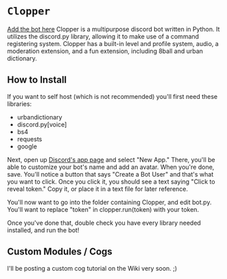 # `Clopper`
[Add the bot here](https://discordapp.com/oauth2/authorize?client_id=365966851441819649&scope=bot&permissions=8)
Clopper is a multipurpose discord bot written in Python. It utilizes the discord.py library, allowing it to make use of a command registering system. Clopper has a built-in level and profile system, audio, a moderation extension, and a fun extension, including 8ball and urban dictionary.
## How to Install
If you want to self host (which is not recommended) you'll first need these libraries:
- urbandictionary
- discord.py[voice]
- bs4
- requests
- google

Next, open up [Discord's app page](https://discordapp.com/developers/applications/me "App page") and select "New App." There, you'll be able to customize your bot's name and add an avatar. When you're done, save. You'll notice a button that says "Create a Bot User" and that's what you want to click. Once you click it, you should see a text saying "Click to reveal token." Copy it, or place it in a text file for later reference.

You'll now want to go into the folder containing Clopper, and edit bot.py. You'll want to replace "token" in clopper.run(token) with your token.

Once you've done that, double check you have every library needed installed, and run the bot!
## Custom Modules / Cogs
I'll be posting a custom cog tutorial on the Wiki very soon. ;)
